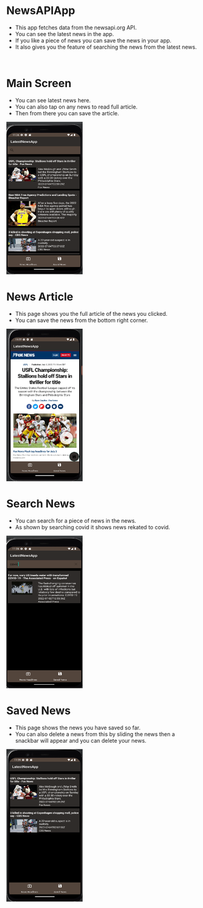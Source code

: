 # NewsAPIApp

* This app fetches data from the newsapi.org API.
* You can see the latest news in the app.
* If you like a piece of news you can save the news in your app.
* It also gives you the feature of searching the news from the latest news.

</br>

# Main Screen
* You can see latest news here.
* You can also tap on any news to read full article.
* Then from there you can save the article.

<img src="images/mainScreen.png" width="200" height="400">

# News Article
* This page shows you the full article of the news you clicked.
* You can save the news from the bottom right corner.

<img src="images/openNews.png" width="200" height="400">

# Search News
* You can search for a piece of news in the news.
* As shown by searching covid it shows news rekated to covid.

<img src="images/searchScreen.png" width="200" height="400">

# Saved News 
* This page shows the news you have saved so far.
* You can also delete a news from this by sliding the news then a snackbar will appear and you can delete your news.

<img src="images/savedNews.png" width="200" height="400">
